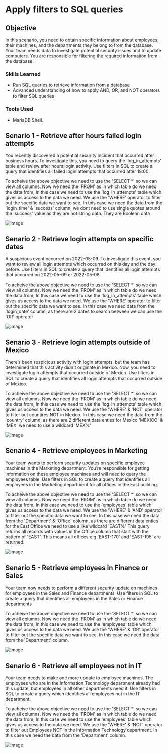 # Apply filters to SQL queries

## Objective

In this scenario, you need to obtain specific information about employees, their machines, and the departments they belong to from the database.
Your team needs data to investigate potential security issues and to update computers.
You are responsible for filtering the required information from the database.

### Skills Learned

- Run SQL queries to retrieve information from a database
- Advanced understanding of how to apply AND, OR, and NOT operators to filter SQL queries

### Tools Used

- MariaDB Shell.

## Senario 1 - Retrieve after hours failed login attempts

You recently discovered a potential security incident that occurred after business hours. To investigate this, you need to query the 'log_in_attempts' table and review after hours login activity. Use filters in SQL to create a query that identifies all failed login attempts that occurred after 18:00.

To acheive the above objective we need to use the 'SELECT *' so we can view all columns.
Now we need the 'FROM' as in which table do we need the data from, In this case we need to use the 'log_in_attempts' table which gives us access to the data we need.
We use the 'WHERE' operator to filter out the specific data we want to see. In this case we need the data from the 'login_time' & 'success' column, we dont need to use single quotes around the 'success' value as they are not string data. They are Boolean data

![image](https://github.com/Matt4llan/SQL/assets/156334555/97bda5fb-bd7a-4ba4-be26-44e9529bcd4a)

## Senario 2 - Retrieve login attempts on specific dates

A suspicious event occurred on 2022-05-09. To investigate this event, you want to review all login attempts which occurred on this day and the day before. Use filters in SQL to create a query that identifies all login attempts that occurred on 2022-05-09 or 2022-05-08.

To acheive the above objective we need to use the 'SELECT *' so we can view all columns.
Now we need the 'FROM' as in which table do we need the data from, In this case we need to use the 'log_in_attempts' table which gives us access to the data we need.
We use the 'WHERE' operator to filter out the specific data we want to see. In this case we need data from the 'login_date' column, as there are 2 dates to search between we can use the 'OR' operator

![image](https://github.com/Matt4llan/SQL/assets/156334555/347c9915-c24c-400a-a6ea-1a6640af7efa)

## Senario 3 - Retrieve login attempts outside of Mexico

There’s been suspicious activity with login attempts, but the team has determined that this activity didn't originate in Mexico. Now, you need to investigate login attempts that occurred outside of Mexico. Use filters in SQL to create a query that identifies all login attempts that occurred outside of Mexico.

To acheive the above objective we need to use the 'SELECT *' so we can view all columns.
Now we need the 'FROM' as in which table do we need the data from, In this case we need to use the 'log_in_attempts' table which gives us access to the data we need.
We use the 'WHERE' & 'NOT' operator to filter out countires NOT in Mexico. In this case we need the data from the 'country' column, as there are 2 different data enties for Mexico 'MEXICO' & 'MEX' we need to use a wildcard 'MEX%'

![image](https://github.com/Matt4llan/SQL/assets/156334555/db872eaf-2e96-4bbb-ae75-93773f374620)

## Senario 4 - Retrieve employees in Marketing

Your team wants to perform security updates on specific employee machines in the Marketing department. You’re responsible for getting information on these employee machines and will need to query the employees table. Use filters in SQL to create a query that identifies all employees in the Marketing department for all offices in the East building.

To acheive the above objective we need to use the 'SELECT *' so we can view all columns.
Now we need the 'FROM' as in which table do we need the data from, In this case we need to use the 'employees' table which gives us access to the data we need.
We use the 'WHERE' & 'AND' operator to filter out the specific data we want to see. In this case we need the data from the 'Department' & 'Office' column, as there are different data enties for the East Office we need to use a like wildcard 'EAST%' This query returns all records with values in the Office column that start with the pattern of 'EAST'. This means all offices e.g 'EAST-170' and 'EAST-195' are returned.

![image](https://github.com/Matt4llan/SQL/assets/156334555/5aca8972-df2e-43a1-ba8b-bca10eb3f61c)

## Senario 5 - Retrieve employees in Finance or Sales

Your team now needs to perform a different security update on machines for employees in the Sales and Finance departments. Use filters in SQL to create a query that identifies all employees in the Sales or Finance departments

To acheive the above objective we need to use the 'SELECT *' so we can view all columns.
Now we need the 'FROM' as in which table do we need the data from, In this case we need to use the 'employees' table which gives us access to the data we need.
We use the 'WHERE' & 'OR' operator to filter out the specific data we want to see. In this case we need the data from the 'Department' column.

![image](https://github.com/Matt4llan/SQL/assets/156334555/a003f938-f0d3-459a-bdc0-59d8acbc97b3)

## Senario 6 - Retrieve all employees not in IT

Your team needs to make one more update to employee machines. The employees who are in the Information Technology department already had this update, but employees in all other departments need it. Use filters in SQL to create a query which identifies all employees not in the IT department.

To acheive the above objective we need to use the 'SELECT *' so we can view all columns.
Now we need the 'FROM' as in which table do we need the data from, In this case we need to use the 'employees' table which gives us access to the data we need.
We use the 'WHERE' & 'NOT' operator to filter out Employees NOT in the Information Technology department. In this case we need the data from the 'Department' column.

![image](https://github.com/Matt4llan/SQL/assets/156334555/fe4330e5-bdde-4bbf-9106-086a729fd78d)




